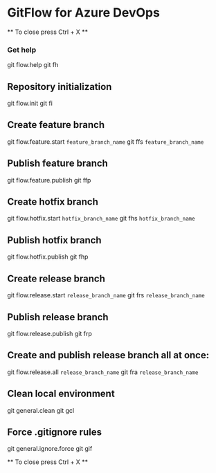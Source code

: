 # GitFlow for Azure DevOps

 ** To close press Ctrl + X **

### Get help
git flow.help
git fh

## Repository initialization
git flow.init
git fi

## Create feature branch
git flow.feature.start `feature_branch_name`
git ffs `feature_branch_name`

## Publish feature branch
git flow.feature.publish
git ffp

## Create hotfix branch
git flow.hotfix.start `hotfix_branch_name`
git fhs `hotfix_branch_name`

## Publish hotfix branch
git flow.hotfix.publish
git fhp

## Create release branch
git flow.release.start `release_branch_name`
git frs `release_branch_name`

## Publish release branch
git flow.release.publish
git frp

## Create and publish release branch all at once:
git flow.release.all `release_branch_name`
git fra `release_branch_name`

## Clean local environment
git general.clean
git gcl

## Force .gitignore rules
git general.ignore.force
git gif

 ** To close press Ctrl + X **